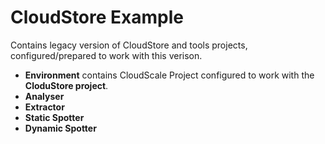 CloudStore Example
========

Contains legacy version of CloudStore and tools projects, 
configured/prepared to work with this verison.

- **Environment** contains CloudScale Project configured to work with the **CloduStore project**.
- **Analyser**
- **Extractor**
- **Static Spotter**
- **Dynamic Spotter**
